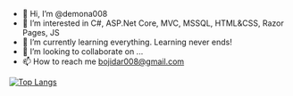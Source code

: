- 👋 Hi, I’m @demona008
- 👀 I’m interested in C#, ASP.Net Core, MVC, MSSQL, HTML&CSS, Razor Pages, JS
- 🌱 I’m currently learning everything. Learning never ends!
- 💞️ I’m looking to collaborate on ...
- 📫 How to reach me bojidar008@gmail.com

<!---
demona008/demona008 is a ✨ special ✨ repository because its `README.md` (this file) appears on your GitHub profile.
You can click the Preview link to take a look at your changes.
--->
 [![Top Langs](https://github-readme-stats.vercel.app/api/top-langs/?username=demona008&layout=compact)](https://github.com/demona008/github-readme-stats) 
<!-- [![Readme Card](https://github-readme-stats.vercel.app/api/pin/?username=demona008&repo=demona008)](https://github.com/demona008/github-readme-stats) -->
